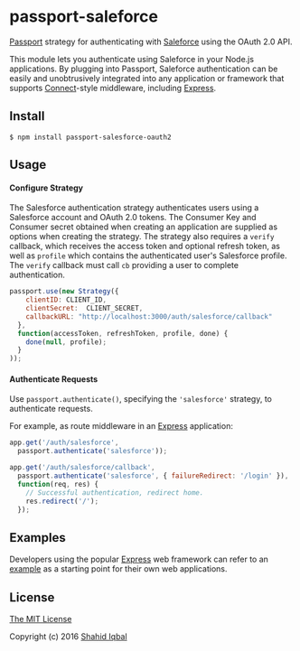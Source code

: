 # passport-saleforce

[Passport](http://passportjs.org/) strategy for authenticating with [Saleforce](http://www.salesforce.com/)
using the OAuth 2.0 API.

This module lets you authenticate using Saleforce in your Node.js applications.
By plugging into Passport, Saleforce authentication can be easily and
unobtrusively integrated into any application or framework that supports
[Connect](http://www.senchalabs.org/connect/)-style middleware, including
[Express](http://expressjs.com/).

## Install

    $ npm install passport-salesforce-oauth2

## Usage


#### Configure Strategy

The Salesforce authentication strategy authenticates users using a Salesforce
account and OAuth 2.0 tokens.  The Consumer Key and Consumer secret obtained when creating an
application are supplied as options when creating the strategy.  The strategy
also requires a `verify` callback, which receives the access token and optional
refresh token, as well as `profile` which contains the authenticated user's
Salesforce profile.  The `verify` callback must call `cb` providing a user to
complete authentication.

```js
passport.use(new Strategy({
    clientID: CLIENT_ID,
    clientSecret:  CLIENT_SECRET,
    callbackURL: "http://localhost:3000/auth/salesforce/callback"
  },
  function(accessToken, refreshToken, profile, done) {
    done(null, profile);
  }
));
```

#### Authenticate Requests

Use `passport.authenticate()`, specifying the `'salesforce'` strategy, to
authenticate requests.

For example, as route middleware in an [Express](http://expressjs.com/)
application:

```js
app.get('/auth/salesforce',
  passport.authenticate('salesforce'));

app.get('/auth/salesforce/callback',
  passport.authenticate('salesforce', { failureRedirect: '/login' }),
  function(req, res) {
    // Successful authentication, redirect home.
    res.redirect('/');
  });
```

## Examples

Developers using the popular [Express](http://expressjs.com/) web framework can
refer to an [example](https://github.com/shahid28/express-4.x-salesforce-example.git)
as a starting point for their own web applications.


## License

[The MIT License](http://opensource.org/licenses/MIT)

Copyright (c) 2016  [Shahid Iqbal](http://nodejs-shahidiqbal.rhcloud.com//)